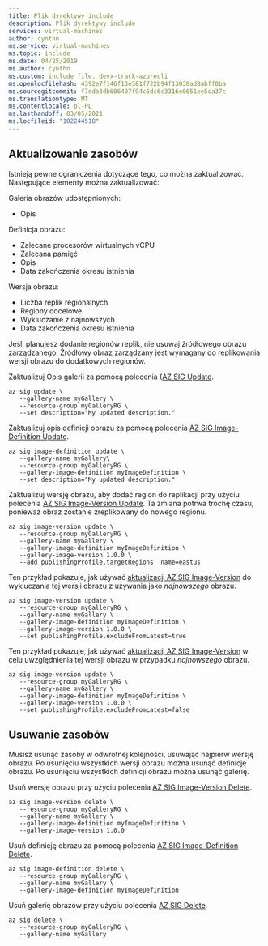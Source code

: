 ```yaml
---
title: Plik dyrektywy include
description: Plik dyrektywy include
services: virtual-machines
author: cynthn
ms.service: virtual-machines
ms.topic: include
ms.date: 04/25/2019
ms.author: cynthn
ms.custom: include file, devx-track-azurecli
ms.openlocfilehash: 4392e7f146f13e581f722b94f13038ad8abff0ba
ms.sourcegitcommit: f7eda3db606407f94c6dc6c3316e0651ee5ca37c
ms.translationtype: MT
ms.contentlocale: pl-PL
ms.lasthandoff: 03/05/2021
ms.locfileid: "102244518"
---
```

## <a name="update-resources"></a>Aktualizowanie zasobów

Istnieją pewne ograniczenia dotyczące tego, co można zaktualizować. Następujące elementy można zaktualizować: 

Galeria obrazów udostępnionych:
- Opis

Definicja obrazu:
- Zalecane procesorów wirtualnych vCPU
- Zalecana pamięć
- Opis
- Data zakończenia okresu istnienia

Wersja obrazu:
- Liczba replik regionalnych
- Regiony docelowe
- Wykluczanie z najnowszych
- Data zakończenia okresu istnienia

Jeśli planujesz dodanie regionów replik, nie usuwaj źródłowego obrazu zarządzanego. Źródłowy obraz zarządzany jest wymagany do replikowania wersji obrazu do dodatkowych regionów. 

Zaktualizuj Opis galerii za pomocą polecenia ([AZ SIG Update](/cli/azure/sig#az-sig-update). 

```azurecli-interactive
az sig update \
   --gallery-name myGallery \
   --resource-group myGalleryRG \
   --set description="My updated description."
```


Zaktualizuj opis definicji obrazu za pomocą polecenia [AZ SIG Image-Definition Update](/cli/azure/sig/image-definition#az-sig-image-definition-update).

```azurecli-interactive
az sig image-definition update \
   --gallery-name myGallery\
   --resource-group myGalleryRG \
   --gallery-image-definition myImageDefinition \
   --set description="My updated description."
```

Zaktualizuj wersję obrazu, aby dodać region do replikacji przy użyciu polecenia [AZ SIG Image-Version Update](/cli/azure/sig/image-definition#az-sig-image-definition-update). Ta zmiana potrwa trochę czasu, ponieważ obraz zostanie zreplikowany do nowego regionu.

```azurecli-interactive
az sig image-version update \
   --resource-group myGalleryRG \
   --gallery-name myGallery \
   --gallery-image-definition myImageDefinition \
   --gallery-image-version 1.0.0 \
   --add publishingProfile.targetRegions  name=eastus
```

Ten przykład pokazuje, jak używać [aktualizacji AZ SIG Image-Version](/cli/azure/sig/image-definition#az-sig-image-definition-update) do wykluczania tej wersji obrazu z używania jako *najnowszego* obrazu.

```azurecli-interactive
az sig image-version update \
   --resource-group myGalleryRG \
   --gallery-name myGallery \
   --gallery-image-definition myImageDefinition \
   --gallery-image-version 1.0.0 \
   --set publishingProfile.excludeFromLatest=true
```

Ten przykład pokazuje, jak używać [aktualizacji AZ SIG Image-Version](/cli/azure/sig/image-definition#az-sig-image-definition-update) w celu uwzględnienia tej wersji obrazu w przypadku *najnowszego* obrazu.

```azurecli-interactive
az sig image-version update \
   --resource-group myGalleryRG \
   --gallery-name myGallery \
   --gallery-image-definition myImageDefinition \
   --gallery-image-version 1.0.0 \
   --set publishingProfile.excludeFromLatest=false
```

## <a name="delete-resources"></a>Usuwanie zasobów

Musisz usunąć zasoby w odwrotnej kolejności, usuwając najpierw wersję obrazu. Po usunięciu wszystkich wersji obrazu można usunąć definicję obrazu. Po usunięciu wszystkich definicji obrazu można usunąć galerię. 

Usuń wersję obrazu przy użyciu polecenia [AZ SIG Image-Version Delete](/cli/azure/sig/image-version#az-sig-image-version-delete).

```azurecli-interactive
az sig image-version delete \
   --resource-group myGalleryRG \
   --gallery-name myGallery \
   --gallery-image-definition myImageDefinition \
   --gallery-image-version 1.0.0 
```

Usuń definicję obrazu za pomocą polecenia [AZ SIG Image-Definition Delete](/cli/azure/sig/image-definition#az-sig-image-definition-delete).

```azurecli-interactive
az sig image-definition delete \
   --resource-group myGalleryRG \
   --gallery-name myGallery \
   --gallery-image-definition myImageDefinition
```


Usuń galerię obrazów przy użyciu polecenia [AZ SIG Delete](/cli/azure/sig#az-sig-delete).

```azurecli-interactive
az sig delete \
   --resource-group myGalleryRG \
   --gallery-name myGallery
```
